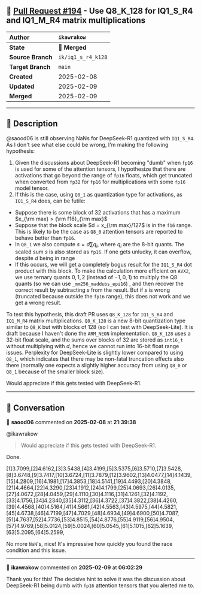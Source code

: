 ## 🔀 [Pull Request #194](https://github.com/ikawrakow/ik_llama.cpp/pull/194) - Use Q8_K_128 for IQ1_S_R4 and IQ1_M_R4 matrix multiplications

| **Author** | `ikawrakow` |
| :--- | :--- |
| **State** | 🔀 **Merged** |
| **Source Branch** | `ik/iq1_s_r4_k128` |
| **Target Branch** | `main` |
| **Created** | 2025-02-08 |
| **Updated** | 2025-02-09 |
| **Merged** | 2025-02-09 |

---

## 📄 Description

@saood06 is still observing NaNs for DeepSeek-R1 quantized with `IQ1_S_R4`. As I don't see what else could be wrong, I'm making the following hypothesis:

1. Given the discussions about DeepSeek-R1 becoming "dumb" when `fp16` is used for some of the attention tensors, I hypothesize that there are activations that go beyond the range of `fp16` floats, which get truncated when converted from `fp32` for `fp16` for multiplications with some `fp16` model tensor.
2. If this is the case, using `Q8_1` as quantization type for activations, as `IQ1_S_R4` does, can be futile:
  * Suppose there is some block of 32 activations that has a maximum $x_{\rm max} > {\rm f16}_{\rm max}$
  * Suppose that the block scale $d = x_{\rm max}/127$ is in the `f16`  range. This is likely to be the case as `Q8_0` attention tensors are reported to behave better than `fp16`.
  * In `Q8_1` we also compute $s = d \sum q_i$, where $q_i$ are the 8-bit quants. The scaled sum $s$ is also stored as `fp16`. If one gets unlucky, it can overflow, despite $d$ being in range
  * If this occurs, we will get a completely bogus result for the `IQ1_S_R4` dot product with this block. To make the calculation more efficient on `AVX2`, we use ternary quants $0, 1, 2$ (instead of $-1, 0, 1$) to multiply the Q8 quants (so we can use `_mm256_maddubs_epi16`) , and then recover the correct result by subtracting $s$ from the result. But if $s$ is wrong (truncated because outside the `fp16` range), this does not work and we get a wrong result.
 
To test this hypothesis, this draft PR uses `Q8_K_128` for `IQ1_S_R4` and `IQ1_M_R4` matrix multiplications. `Q8_K_128` is a new 8-bit  quantization type similar to `Q8_K` but with blocks of 128 (so I can test with DeepSeek-Lite). It is draft because I haven't done the `ARM_NEON` implementation. `Q8_K_128` uses a 32-bit float scale, and the sums over blocks of 32 are stored as `int16_t` without multiplying with $d$, hence we cannot run into 16-bit float range issues. Perplexity for DeepSeek-Lite is slightly lower compared to using `Q8_1`, which indicates that there may be non-fatal truncation effects also there (normally one expects a slightly higher accuracy from using `Q8_0` or `Q8_1` because of the smaller block size).

Would appreciate if this gets tested with DeepSeek-R1.

---

## 💬 Conversation

👤 **saood06** commented on **2025-02-08** at **21:39:38**

@ikawrakow 
>Would appreciate if this gets tested with DeepSeek-R1.

Done.

[1]3.7099,[2]4.6162,[3]3.5438,[4]3.4199,[5]3.5375,[6]3.5710,[7]3.5428,[8]3.6748,[9]3.7417,[10]3.6724,[11]3.7879,[12]3.9602,[13]4.0477,[14]4.1439,[15]4.2809,[16]4.1981,[17]4.3853,[18]4.5141,[19]4.4493,[20]4.3848,[21]4.4664,[22]4.3290,[23]4.1912,[24]4.1799,[25]4.0693,[26]4.0135,[27]4.0672,[28]4.0459,[29]4.1110,[30]4.1116,[31]4.1261,[32]4.1192,[33]4.1756,[34]4.2340,[35]4.3112,[36]4.3722,[37]4.3822,[38]4.4260,[39]4.4568,[40]4.5164,[41]4.5661,[42]4.5563,[43]4.5975,[44]4.5821,[45]4.6738,[46]4.7199,[47]4.7029,[48]4.6934,[49]4.6900,[50]4.7087,[51]4.7637,[52]4.7736,[53]4.8515,[54]4.8776,[55]4.9119,[56]4.9504,[57]4.9769,[58]5.0124,[59]5.0024,[60]5.0545,[61]5.1015,[62]5.1639,[63]5.2095,[64]5.2599,

No more `NaN`'s, nice! It's impressive how quickly you found the race condition and this issue.

---

👤 **ikawrakow** commented on **2025-02-09** at **06:02:29**

Thank you for this! The decisive hint to solve it was the discussion about DeepSeek-R1 being dumb with `fp16` attention tensors that you alerted me to.